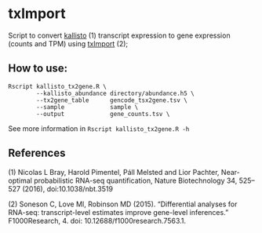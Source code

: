 # txImport

Script to convert [kallisto](https://pachterlab.github.io/kallisto/) (1) transcript expression to gene expression (counts and TPM) using [txImport](https://bioconductor.org/packages/release/bioc/html/tximport.html) (2);

## How to use:
```
Rscript	kallisto_tx2gene.R \
		--kallisto_abundance directory/abundance.h5 \
		--tx2gene_table      gencode_tsx2gene.tsv \
		--sample             sample \
		--output             gene_counts.tsv \
```

See more information in `Rscript kallisto_tx2gene.R -h`

## References

(1) Nicolas L Bray, Harold Pimentel, Páll Melsted and Lior Pachter, Near-optimal probabilistic RNA-seq quantification, Nature Biotechnology 34, 525–527 (2016), doi:10.1038/nbt.3519

(2) Soneson C, Love MI, Robinson MD (2015). “Differential analyses for RNA-seq: transcript-level estimates improve gene-level inferences.” F1000Research, 4. doi: 10.12688/f1000research.7563.1.
